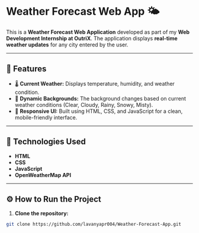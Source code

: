# Weather Forecast Web App 🌤️

This is a **Weather Forecast Web Application** developed as part of my **Web Development Internship at OutriX**. The application displays **real-time weather updates** for any city entered by the user.

---

## 🚀 Features
- 🌡️ **Current Weather:** Displays temperature, humidity, and weather condition.
- 🎨 **Dynamic Backgrounds:** The background changes based on current weather conditions (Clear, Cloudy, Rainy, Snowy, Misty).
- 📱 **Responsive UI:** Built using HTML, CSS, and JavaScript for a clean, mobile-friendly interface.

---

## 🔧 Technologies Used
- **HTML**
- **CSS**
- **JavaScript**
- **OpenWeatherMap API**

---

## ⚙️ How to Run the Project
1. **Clone the repository:**
```bash
git clone https://github.com/lavanyapr004/Weather-Forecast-App.git
